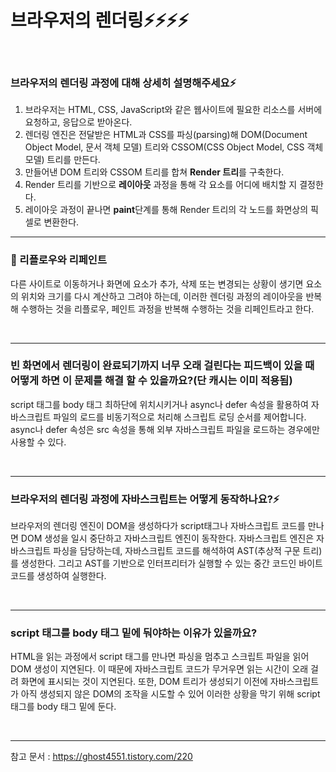 # 브라우저의 렌더링⚡️⚡️⚡️⚡️

<br/>

### 브라우저의 렌더링 과정에 대해 상세히 설명해주세요⚡️

1. 브라우저는 HTML, CSS, JavaScript와 같은 웹사이트에 필요한 리소스를 서버에 요청하고, 응답으로 받아온다.
2. 렌더링 엔진은 전달받은 HTML과 CSS를 파싱(parsing)해 DOM(Document Object Model, 문서 객체 모델) 트리와 CSSOM(CSS Object Model, CSS 객체 모델) 트리를 만든다.
3. 만들어낸 DOM 트리와 CSSOM 트리를 합쳐 **Render 트리**를 구축한다.
4. Render 트리를 기반으로 **레이아웃** 과정을 통해 각 요소를 어디에 배치할 지 결정한다.
5. 레이아웃 과정이 끝나면 **paint**단계를 통해 Render 트리의 각 노드를 화면상의 픽셀로 변환한다.
   <br/>

---

### 💫 리플로우와 리페인트

다른 사이트로 이동하거나 화면에 요소가 추가, 삭제 또는 변경되는 상황이 생기면 요소의 위치와 크기를 다시 계산하고 그려야 하는데, 이러한 렌더링 과정의 레이아웃을 반복해 수행하는 것을 리플로우, 페인트 과정을 반복해 수행하는 것을 리페인트라고 한다.

<br/>

---

### 빈 화면에서 렌더링이 완료되기까지 너무 오래 걸린다는 피드백이 있을 때 어떻게 하면 이 문제를 해결 할 수 있을까요?(단 캐시는 이미 적용됨)

script 태그를 body 태그 최하단에 위치시키거나 async나 defer 속성을 활용하여 자바스크립트 파일의 로드를 비동기적으로 처리해 스크립트 로딩 순서를 제어합니다.
async나 defer 속성은 src 속성을 통해 외부 자바스크립트 파일을 로드하는 경우에만 사용할 수 있다.

<br/>

---

### 브라우저의 렌더링 과정에 자바스크립트는 어떻게 동작하나요?⚡️

브라우저의 렌더링 엔진이 DOM을 생성하다가 script태그나 자바스크립트 코드를 만나면 DOM 생성을 일시 중단하고 자바스크립트 엔진이 동작한다. 자바스크립트 엔진은 자바스크립트 파싱을 담당하는데, 자바스크립트 코드를 해석하여 AST(추상적 구문 트리)를 생성한다. 그리고 AST를 기반으로 인터프리터가 실행할 수 있는 중간 코드인 바이트코드를 생성하여 실행한다.

<br/>

---

### script 태그를 body 태그 밑에 둬야하는 이유가 있을까요?

HTML을 읽는 과정에서 script 태그를 만나면 파싱을 멈추고 스크립트 파일을 읽어 DOM 생성이 지연된다. 이 때문에 자바스크립트 코드가 무거우면 읽는 시간이 오래 걸려 화면에 표시되는 것이 지연된다.
또한, DOM 트리가 생성되기 이전에 자바스크립트가 아직 생성되지 않은 DOM의 조작을 시도할 수 있어 이러한 상황을 막기 위해 script 태그를 body 태그 밑에 둔다.

<br/>

---

참고 문서 : https://ghost4551.tistory.com/220
